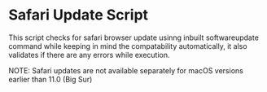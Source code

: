 # Safari Update Script

This script checks for safari browser update usinng inbuilt softwareupdate command while keeping in mind the compatability automatically,
it also validates if there are any errors while execution.

NOTE: Safari updates are not available separately for macOS versions earlier than 11.0 (Big Sur)
